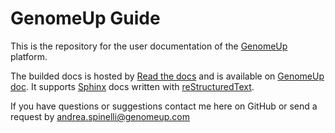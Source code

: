 GenomeUp Guide
==============
This is the repository for the user documentation of the [GenomeUp][genomeup] platform.

The builded docs is hosted by [Read the docs][readthedocs] and is available on [GenomeUp doc][genomeup-doc].
It supports [Sphinx][sphinx] docs written with [reStructuredText][restructuredtext].

If you have questions or suggestions contact me here on GitHub or send a request by andrea.spinelli@genomeup.com

[genomeup]: http://www.genomeup.com/
[readthedocs]: http://readthedocs.org/
[genomeup-doc]: http://genomeup-doc.readthedocs.io/en/latest/index.html
[sphinx]: http://sphinx.pocoo.org/
[restructuredtext]: http://sphinx.pocoo.org/rest.html
